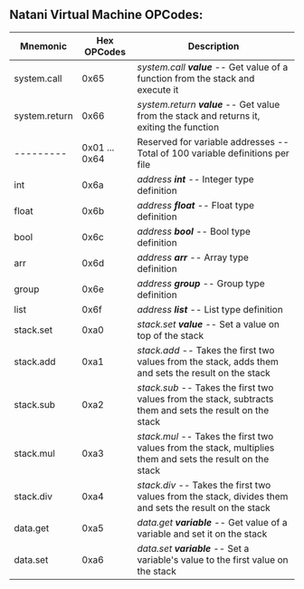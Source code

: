 ## Natani Virtual Machine OPCodes:

|    Mnemonic   |  Hex OPCodes  |  Description                                                                                                  |
| ------------- | ------------- | ------------------------------------------------------------------------------------------------------------- |
| system.call   |     0x65      |  *system.call **value*** -- Get value of a function from the stack and execute it                             |
| system.return |     0x66      |  *system.return **value*** -- Get value from the stack and returns it, exiting the function                   |
|   ---------   | 0x01 ... 0x64 |  Reserved for variable addresses -- Total of 100 variable definitions per file                                |
|   int         |     0x6a      |  *address **int*** -- Integer type definition                                                                 |
|   float       |     0x6b      |  *address **float*** -- Float type definition                                                                 |
|   bool        |     0x6c      |  *address **bool*** -- Bool type definition                                                                   |
|   arr         |     0x6d      |  *address **arr*** -- Array type definition                                                                   |
|   group       |     0x6e      |  *address **group*** -- Group type definition                                                                 |
|   list        |     0x6f      |  *address **list*** -- List type definition                                                                   |
|   stack.set   |     0xa0      |  *stack.set **value*** -- Set a value on top of the stack                                                     |
|   stack.add   |     0xa1      |  *stack.add* -- Takes the first two values from the stack, adds them and sets the result on the stack         |
|   stack.sub   |     0xa2      |  *stack.sub* -- Takes the first two values from the stack, subtracts them and sets the result on the stack    |
|   stack.mul   |     0xa3      |  *stack.mul* -- Takes the first two values from the stack, multiplies them and sets the result on the stack   |
|   stack.div   |     0xa4      |  *stack.div* -- Takes the first two values from the stack, divides them and sets the result on the stack      |
|   data.get    |     0xa5      |  *data.get **variable*** -- Get value of a variable and set it on the stack                                   |
|   data.set    |     0xa6      |  *data.set **variable*** -- Set a variable's value to the first value on the stack                            |
